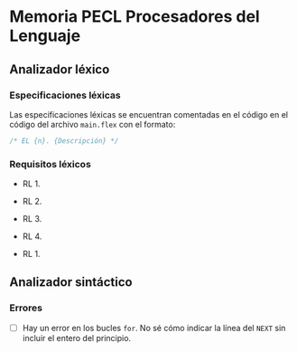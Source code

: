 # Memoria PECL Procesadores del Lenguaje

## Analizador léxico

### Especificaciones léxicas

Las especificaciones léxicas se encuentran comentadas en el código en el código del archivo `main.flex` con el formato:

```java
/* EL {n}. {Descripción} */
```

### Requisitos léxicos

- RL 1.

- RL 2.

- RL 3.

- RL 4.

- RL 1.

## Analizador sintáctico

### Errores

- [ ] Hay un error en los bucles `for`. No sé cómo indicar la línea del `NEXT` sin incluir el entero del principio.
